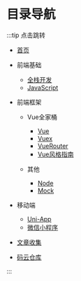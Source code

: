 # 目录导航

:::tip 点击跳转

- [首页](/)

- 前端基础

  - [全栈开发](/html/)
  - [JavaScript](/js/)

- 前端框架

  - Vue全家桶

    - [Vue](/vue/)
    - [Vuex](/vuex/)
    - [VueRouter](/vuerouter/)
    - [Vue风格指南](/style-guide/main/)

  - 其他

    - [Node](/node/)
    - [Mock](/mockjs/)

- 移动端

  - [Uni-App](/uniapp/)
  - [微信小程序](/wx/)

- [文章收集](/article/)

- [码云仓库](https://gitee.com/gnlf/blog)

:::
